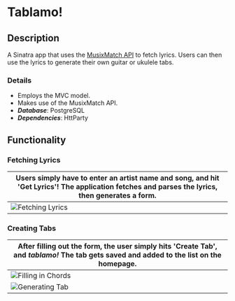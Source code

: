 # Tablamo!

## Description
A Sinatra app that uses the [MusixMatch API](https://developer.musixmatch.com/) to fetch lyrics. Users can then use the lyrics to generate their own guitar or ukulele tabs.

### Details
* Employs the MVC model.
* Makes use of the MusixMatch API.
* ___Database___: PostgreSQL  
* ___Dependencies___: HttParty

## Functionality

### Fetching Lyrics
Users simply have to enter an artist name and song, and hit 'Get Lyrics'! The application fetches and parses the lyrics, then generates a form. | 
------------------------------ | 
![Fetching Lyrics](https://github.com/pnewsam/tablamo/blob/master/readme_assets/fetching_lyrics.gif "Fetching Lyrics") |

### Creating Tabs
After filling out the form, the user simply hits 'Create Tab', and ___tablamo!___ The tab gets saved and added to the list on the homepage.|
------------------------------ | 
![Filling in Chords](https://github.com/pnewsam/tablamo/blob/master/readme_assets/filling_in_chords.gif "Filling in Chords") |
![Generating Tab](https://github.com/pnewsam/tablamo/blob/master/readme_assets/generating_tab.gif "Generating Tab") |